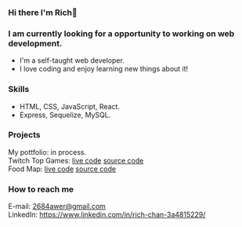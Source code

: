 ### Hi there I'm Rich👋
### I am currently looking for a opportunity to working on web development.  
* I'm a self-taught web developer. 
* I love coding and enjoy learning new things about it!

### Skills
* HTML, CSS, JavaScript, React.
* Express, Sequelize, MySQL.

### Projects
My pottfolio: in process.  
Twitch Top Games: [live code]( https://rich2020s.github.io/twitch-top-games/public/) [source code](https://github.com/rich2020s/twitch-top-games)  
Food Map: [live code](https://api.outshaker.tw/#/home) [source code](https://github.com/chachachater/foodmap)  
  
### How to reach me
E-mail: 2684awer@gmail.com  
LinkedIn: https://www.linkedin.com/in/rich-chan-3a4815229/  
  
<!--
**rich2020s/rich2020s** is a ✨ _special_ ✨ repository because its `README.md` (this file) appears on your GitHub profile.  

Here are some ideas to get you started:

- 🔭 I’m currently working on ...
- 🌱 I’m currently learning ...
- 👯 I’m looking to collaborate on ...
- 🤔 I’m looking for help with ...
- 💬 Ask me about ...
- 📫 How to reach me: ...
- 😄 Pronouns: ...
- ⚡ Fun fact: ...
-->
